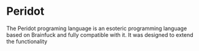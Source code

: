 Peridot
=======

The Peridot programing language is an esoteric programming language based on Brainfuck and fully compatible with it. It was designed to extend the functionality
